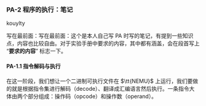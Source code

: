 ### PA-2 程序的执行：笔记

kouylty



写在最前面：写在最前面：这个是本人自己写 PA 时写的笔记，有提到一些知识点，内容也比较自由。对于实验手册中要求的内容，其中都有涵盖，会在段首写上 “**要求的内容**” 标志一下。



#### PA-1.1 指令解码与执行

在这一阶段，我们想让一个二进制可执行文件在 $\tt{NEMU}$ 上运行，我们要做的就是根据指令集进行解码（decode）、翻译成汇编语言然后执行。一条指令大体由两个部分组成：操作码（opcode）和操作数（operand）。